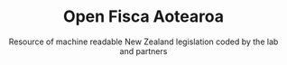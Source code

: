 ---
agency: Service Innovation Lab
title: Open Fisca Aotearoa
subtitle: Resource of machine readable New Zealand legislation coded by the lab and partners
permalink: 
excerpt: Resource of machine readable New Zealand legislation coded by the lab and partners
image: /assets/img/projects/
image_accessibility: 
image_icon: 
tag: Open Fisca
expiration_date:
redirect_to: https://github.com/ServiceInnovationLab/openfisca-aotearoa
project_url: "[]()"
learn_more:
resources:
quote:
external_url: https://github.com/ServiceInnovationLab/openfisca-aotearoa
external_link_title: GitHub
---